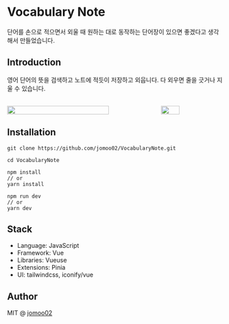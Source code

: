 # Vocabulary Note
단어를 손으로 적으면서 외울 때 원하는 대로 동작하는 단어장이 있으면 좋겠다고 생각해서 만들었습니다.

## Introduction
영어 단어의 뜻을 검색하고 노트에 적듯이 저장하고 외웁니다. 다 외우면 줄을 긋거나 지울 수 있습니다.  

<br />

<div style="display:flex; gap:20px;">

<img align=top src="https://user-images.githubusercontent.com/86420174/216611415-9957d440-0c89-4909-a353-7a3b27df2b90.gif" width="70%" />

<img align="top" src="https://user-images.githubusercontent.com/86420174/216611998-1d6699b8-bd5d-48a1-ada4-85e1c8a56ab4.png" width="30%">



</div>

## Installation
```
git clone https://github.com/jomoo02/VocabularyNote.git
```

```
cd VocabularyNote
```

```
npm install
// or
yarn install
```

```
npm run dev
// or
yarn dev
```

## Stack
- Language: JavaScript
- Framework: Vue
- Libraries: Vueuse
- Extensions: Pinia
- UI: tailwindcss, iconify/vue  


## Author
MIT @ [jomoo02](https://github.com/jomoo02)